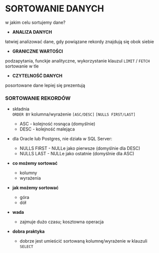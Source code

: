 # SORTOWANIE DANYCH

w jakim celu sortujemy dane?

- **ANALIZA DANYCH**

łatwiej analizować dane, gdy powiązane rekordy znajdują się obok siebie

- **GRANICZNE WARTOŚCI**

podzapytania, funckje analityczne, wykorzystanie klauzul `LIMIT` / `FETCH`  
sortowanie w tle 

- **CZYTELNOŚĆ DANYCH**

posortowane dane lepiej się prezentują

### SORTOWANIE REKORDÓW

- składnia  
`ORDER BY` kolumna/wyrażenie `[ASC/DESC]` `[NULLS FIRST/LAST]`  
    - ASC           - kolejność rosnąca (domyślnie)
    - DESC          - kolejność malejąca
- dla Oracle lub Postgres, nie działa w SQL Server:  
    - NULLS FIRST   - NULLe jako pierwsze (domyślnie dla DESC)
    - NULLS LAST    - NULLe jako ostatnie (domyślnie dla ASC)  

- **co możemy sortować**
    - kolumny
    - wyrażenia  

- **jak możemy sortować**
    - góra
    - dół

- **wada**
    - zajmuje dużo czasu; kosztowna operacja

- **dobra praktyka**
    - dobrze jest umieścić sortowaną kolumnę/wyrażenie w klauzuli `SELECT`